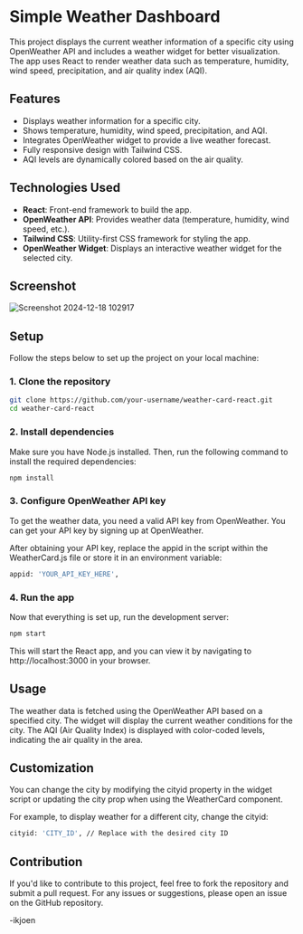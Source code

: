 # Simple Weather Dashboard

This project displays the current weather information of a specific city using OpenWeather API and includes a weather widget for better visualization. The app uses React to render weather data such as temperature, humidity, wind speed, precipitation, and air quality index (AQI).

## Features

- Displays weather information for a specific city.
- Shows temperature, humidity, wind speed, precipitation, and AQI.
- Integrates OpenWeather widget to provide a live weather forecast.
- Fully responsive design with Tailwind CSS.
- AQI levels are dynamically colored based on the air quality.

## Technologies Used

- **React**: Front-end framework to build the app.
- **OpenWeather API**: Provides weather data (temperature, humidity, wind speed, etc.).
- **Tailwind CSS**: Utility-first CSS framework for styling the app.
- **OpenWeather Widget**: Displays an interactive weather widget for the selected city.

## Screenshot
![Screenshot 2024-12-18 102917](https://github.com/user-attachments/assets/4f5158ae-3255-4316-a42a-ee93d6bb4822)

## Setup
Follow the steps below to set up the project on your local machine:

### 1. Clone the repository
```bash
git clone https://github.com/your-username/weather-card-react.git
cd weather-card-react
```
### 2. Install dependencies
Make sure you have Node.js installed. Then, run the following command to install the required dependencies:
```bash
npm install
```
### 3. Configure OpenWeather API key
To get the weather data, you need a valid API key from OpenWeather. You can get your API key by signing up at OpenWeather.

After obtaining your API key, replace the appid in the script within the WeatherCard.js file or store it in an environment variable:
```bash
appid: 'YOUR_API_KEY_HERE',
```
### 4. Run the app
Now that everything is set up, run the development server:
```bash
npm start
```
This will start the React app, and you can view it by navigating to http://localhost:3000 in your browser.

## Usage
The weather data is fetched using the OpenWeather API based on a specified city. The widget will display the current weather conditions for the city. The AQI (Air Quality Index) is displayed with color-coded levels, indicating the air quality in the area.

## Customization
You can change the city by modifying the cityid property in the widget script or updating the city prop when using the WeatherCard component.

For example, to display weather for a different city, change the cityid:
```bash
cityid: 'CITY_ID', // Replace with the desired city ID
```

## Contribution
If you'd like to contribute to this project, feel free to fork the repository and submit a pull request. For any issues or suggestions, please open an issue on the GitHub repository.

-ikjoen
